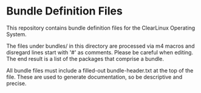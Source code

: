 Bundle Definition Files
=======================

This repository contains bundle definition files for the ClearLinux 
Operating System.

The files under bundles/ in this directory are processed via m4 macros 
and disregard lines start with '#' as comments.  Please be careful when
editing.  The end result is a list of the packages that comprise a bundle.

All bundle files must include a filled-out bundle-header.txt at the top 
of the file. These are used to generate documentation, so be descriptive
and precise.


